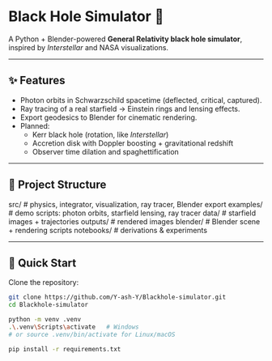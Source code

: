 # Black Hole Simulator 🌌

A Python + Blender-powered **General Relativity black hole simulator**, inspired by *Interstellar* and NASA visualizations.

---

## ✨ Features
- Photon orbits in Schwarzschild spacetime (deflected, critical, captured).
- Ray tracing of a real starfield → Einstein rings and lensing effects.
- Export geodesics to Blender for cinematic rendering.
- Planned:
  - Kerr black hole (rotation, like *Interstellar*)
  - Accretion disk with Doppler boosting + gravitational redshift
  - Observer time dilation and spaghettification

---

## 📂 Project Structure
   src/ # physics, integrator, visualization, ray tracer, Blender export
   examples/ # demo scripts: photon orbits, starfield lensing, ray tracer
   data/ # starfield images + trajectories
   outputs/ # rendered images
   blender/ # Blender scene + rendering scripts
   notebooks/ # derivations & experiments

---

## 🚀 Quick Start

Clone the repository:
```bash
git clone https://github.com/Y-ash-Y/Blackhole-simulator.git
cd Blackhole-simulator

python -m venv .venv
.\.venv\Scripts\activate   # Windows
# or source .venv/bin/activate for Linux/macOS

pip install -r requirements.txt
